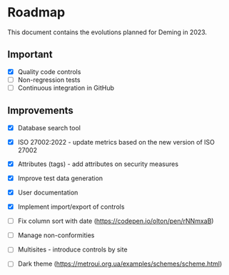 # Roadmap

This document contains the evolutions planned for Deming in 2023.

## Important

* [x] Quality code controls
* [ ] Non-regression tests
* [ ] Continuous integration in GitHub

## Improvements

* [x] Database search tool
* [x] ISO 27002:2022 - update metrics based on the new version of ISO 27002
* [x] Attributes (tags) - add attributes on security measures
* [x] Improve test data generation
* [x] User documentation
* [x] Implement import/export of controls
* [ ] Fix column sort with date (https://codepen.io/olton/pen/rNNmxaB)
* [ ] Manage non-conformities
* [ ] Multisites - introduce controls by site
* [ ] Dark theme (https://metroui.org.ua/examples/schemes/scheme.html)

